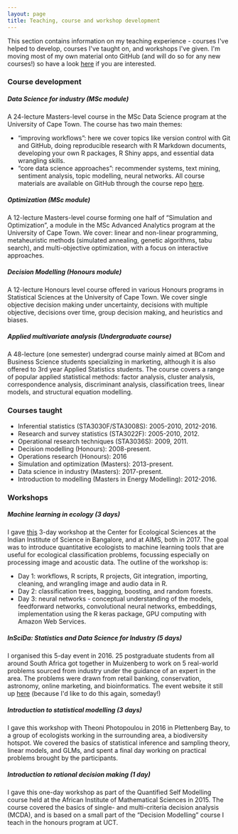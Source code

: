 ```yaml
---
layout: page
title: Teaching, course and workshop development
---
```


This section contains information on my teaching experience - courses I've helped to develop, courses I've taught on, and workshops I've given. I'm moving most of my own material onto GitHub (and will do so for any new courses!) so have a look [here](https://github.com/iandurbach/) if you are interested.

### Course development

##### Data Science for industry (MSc module)

A 24-lecture Masters-level course in the MSc Data Science program at the University of Cape Town. The course has two main themes:
- “improving workflows”: here we cover topics like version control with Git and GitHub, doing reproducible research with R Markdown documents, developing your own R packages, R Shiny apps, and essential data wrangling skills.
- “core data science approaches”: recommender systems, text mining, sentiment analysis, topic modelling, neural networks. 
All course materials are available on GitHub through the course repo [here](https://github.com/iandurbach/datasci-fi).

##### Optimization (MSc module)

A 12-lecture Masters-level course forming one half of “Simulation and Optimization”, a module in the MSc Advanced Analytics program at the University of Cape Town. We cover: linear and non-linear programming, metaheuristic methods (simulated annealing, genetic algorithms, tabu search), and multi-objective optimization, with a focus on interactive approaches.

##### Decision Modelling (Honours module)

A 12-lecture Honours level course offered in various Honours programs in Statistical Sciences at the University of Cape Town. We cover single objective decision making under uncertainty, decisions with multiple objective, decisions over time, group decision making, and heuristics and biases.

##### Applied multivariate analysis (Undergraduate course)

A 48-lecture (one semester) undergrad course mainly aimed at BCom and Business Science students specializing in marketing, although it is also offered to 3rd year Applied Statistics students. The course covers a range of popular applied statistical methods: factor analysis, cluster analysis, correspondence analysis, discriminant analysis, classification trees, linear models, and structural equation modelling.

### Courses taught

- Inferential statistics (STA3030F/STA3008S): 2005-2010, 2012-2016.
- Research and survey statistics (STA3022F): 2005-2010, 2012.
- Operational research techniques (STA3036S): 2009, 2011.
- Decision modelling (Honours): 2008-present.
- Operations research (Honours): 2016
- Simulation and optimization (Masters): 2013-present.
- Data science in industry (Masters): 2017-present.
- Introduction to modelling (Masters in Energy Modelling): 2012-2016.

### Workshops

##### Machine learning in ecology (3 days)
I gave [this](https://github.com/iandurbach/ml-for-ecology) 3-day workshop at the Center for Ecological Sciences at the Indian Institute of Science in Bangalore, and at AIMS, both in 2017. The goal was to introduce quantitative ecologists to machine learning tools that are useful for ecological classification problems, focussing especially on processing image and acoustic data. The outline of the workshop is:

- Day 1: workflows, R scripts, R projects, Git integration, importing, cleaning, and wrangling image and audio data in R.
- Day 2: classification trees, bagging, boosting, and random forests. 
- Day 3: neural networks - conceptual understanding of the models, feedforward networks, convolutional neural networks, embeddings, implementation using the R keras package, GPU computing with Amazon Web Services.

##### InSciDa: Statistics and Data Science for Industry (5 days)
I organised this 5-day event in 2016. 25 postgraduate students from all around South Africa got together in Muizenberg to work on 5 real-world problems sourced from industry under the guidance of an expert in the area. The problems were drawn from retail banking, conservation, astronomy, online marketing, and bioinformatics. The event website it still up [here](http://inscida.wixsite.com/inscida2016) (because I'd like to do this again, someday!)

##### Introduction to statistical modelling (3 days)
I gave this workshop with Theoni Photopoulou in 2016 in Plettenberg Bay, to a group of ecologists working in the surrounding area, a biodiversity hotspot. We covered the basics of statistical inference and sampling theory, linear models, and GLMs, and spent a final day working on practical problems brought by the participants.

##### Introduction to rational decision making (1 day)
I gave this one-day workshop as part of the Quantified Self Modelling course held at the African Institute of Mathematical Sciences in 2015. The course covered the basics of single- and multi-criteria decision analysis (MCDA), and is based on a small part of the “Decision Modelling” course I teach in the honours program at UCT.
